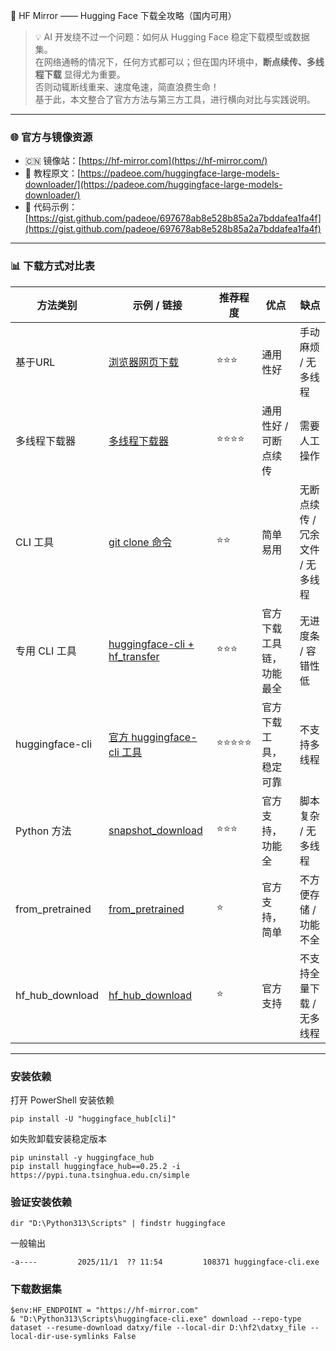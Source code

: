 🤗 HF Mirror —— Hugging Face 下载全攻略（国内可用）

> 💡 AI 开发绕不过一个问题：如何从 Hugging Face 稳定下载模型或数据集。  
> 在网络通畅的情况下，任何方式都可以；但在国内环境中，**断点续传、多线程下载** 显得尤为重要。  
> 否则动辄断线重来、速度龟速，简直浪费生命！  
> 基于此，本文整合了官方方法与第三方工具，进行横向对比与实践说明。

---

### 🌐 官方与镜像资源

- 🇨🇳 镜像站：[https://hf-mirror.com](https://hf-mirror.com/)
- 📘 教程原文：[https://padeoe.com/huggingface-large-models-downloader/](https://padeoe.com/huggingface-large-models-downloader/)
- 💾 代码示例：[https://gist.github.com/padeoe/697678ab8e528b85a2a7bddafea1fa4f](https://gist.github.com/padeoe/697678ab8e528b85a2a7bddafea1fa4f)

---

### 📊 下载方式对比表

| 方法类别 | 示例 / 链接 | 推荐程度 | 优点 | 缺点 |
|-----------|--------------|------------|--------|--------|
| 基于URL | [浏览器网页下载](https://padeoe.com/huggingface-large-models-downloader/#1.-%E6%B5%8F%E8%A7%88%E5%99%A8%E7%BD%91%E9%A1%B5%E4%B8%8B%E8%BD%BD) | ⭐⭐⭐ | 通用性好 | 手动麻烦 / 无多线程 |
| 多线程下载器 | [多线程下载器](https://padeoe.com/huggingface-large-models-downloader/#2.-%E5%A4%9A%E7%BA%BF%E7%A8%8B%E4%B8%8B%E8%BD%BD%E5%99%A8) | ⭐⭐⭐⭐ | 通用性好 / 可断点续传 | 需要人工操作 |
| CLI 工具 | [git clone 命令](https://padeoe.com/huggingface-large-models-downloader/#3.-Git-clone) | ⭐⭐ | 简单易用 | 无断点续传 / 冗余文件 / 无多线程 |
| 专用 CLI 工具 | [huggingface-cli + hf_transfer](https://padeoe.com/huggingface-large-models-downloader/#4.-huggingface-cli%2Bhf_transfer) | ⭐⭐⭐ | 官方下载工具链，功能最全 | 无进度条 / 容错性低 |
| huggingface-cli | [官方 huggingface-cli 工具](https://padeoe.com/huggingface-large-models-downloader/#4.1-huggingface-cli) | ⭐⭐⭐⭐⭐ | 官方下载工具，稳定可靠 | 不支持多线程 |
| Python 方法 | [snapshot_download](https://padeoe.com/huggingface-large-models-downloader/#5.-snapshot_download) | ⭐⭐⭐ | 官方支持，功能全 | 脚本复杂 / 无多线程 |
| from_pretrained | [from_pretrained](https://padeoe.com/huggingface-large-models-downloader/#6.-from_pretrained) | ⭐ | 官方支持，简单 | 不方便存储 / 功能不全 |
| hf_hub_download | [hf_hub_download](https://padeoe.com/huggingface-large-models-downloader/#6.-hf_hub_download) | ⭐ | 官方支持 | 不支持全量下载 / 无多线程 |

---

### 安装依赖

打开 PowerShell 安装依赖
```
pip install -U "huggingface_hub[cli]"
```

如失败卸载安装稳定版本
```
pip uninstall -y huggingface_hub
pip install huggingface_hub==0.25.2 -i https://pypi.tuna.tsinghua.edu.cn/simple
```

### 验证安装依赖
```
dir "D:\Python313\Scripts" | findstr huggingface
```
一般输出
```
-a----         2025/11/1  ?? 11:54         108371 huggingface-cli.exe
```

### 下载数据集
```
$env:HF_ENDPOINT = "https://hf-mirror.com"
& "D:\Python313\Scripts\huggingface-cli.exe" download --repo-type dataset --resume-download datxy/file --local-dir D:\hf2\datxy_file --local-dir-use-symlinks False
```